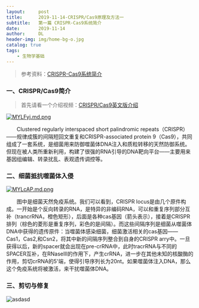 ```yaml
---
layout:     post
title:      2019-11-14-CRISPR/Cas9原理及方法一
subtitle:   第一篇 CRISPR-Cas9系统简介
date:       2019-11-14
author:     DL
header-img: img/home-bg-o.jpg
catalog: true
tags:
    - 生物学基础
---
```


> 参考资料：[CRISPR-Cas9系统简介](https://www.jianshu.com/p/1e7bff7d5830)




### 一、CRISPR/Cas9简介


>首先请看一个介绍视频：[CRISPR/Cas9英文版介绍](https://www.bilibili.com/video/av26305480?from=search&seid=6839107232378749905)

[![MYLFyj.md.png](https://s2.ax1x.com/2019/11/14/MYLFyj.md.png)](https://imgchr.com/i/MYLFyj)

&emsp;&emsp;Clustered regularly interspaced short palindromic repeats（CRISPR）——规律成簇的间隔短回文重复和CRISPR-associated protein 9（Cas9），共同组成了一套系统，是细菌用来防御噬菌体DNA注入和质粒转移的天然防御系统。但现在被人类所重新利用，构建了很强的RNA引导的DNA靶向平台——主要用来基因组编辑、转录扰乱、表观遗传调控等。

### 二、细菌抵抗噬菌体入侵

[![MYLcAP.md.png](https://s2.ax1x.com/2019/11/14/MYLcAP.md.png)](https://imgchr.com/i/MYLcAP)

&emsp;&emsp;图中是细菌天然免疫系统。我们可以看到，CRISPR locus是由几个原件构成。一开始是个反向转录的RNA，是特异的非编码RNA，可以和重复序列部分互补（trancrRNA，橙色矩形），后面是各种cas基因（箭头表示），接着是CRISPR排列（棕色的菱形是重复序列，彩色的是间隔）。而这些间隔序列是细菌从噬菌体DNA中获得的遗传原件：当噬菌体感染细菌，细菌激活相关的cas基因——Cas1，Cas2,和Csn2，将其中新的间隔序列整合到自身的CRISPR arry中。一旦获得以后，新的spacer就会出现在pre-crRNA中，此时tracrRNA与不同的SPACER互补，在RNaseIII的作用下，产生crRNA，进一步在其他未知的核酸酶的作用，剪切crRNA的5'端，使得引导序列长为20nt。如果噬菌体注入DNA，那么这个免疫系统将被激活，来干扰噬菌体DNA。

### 三、剪切与修复

![asdasd](https://s2.ax1x.com/2019/11/14/MYOk9O.png)

